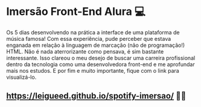 # Imersão Front-End Alura 💻

Os 5 dias desenvolvendo na prática a interface de uma plataforma de música famosa!
Com essa experiência, pude perceber que estava enganada em relação à linguagem de marcação (não de programação!) HTML.
Não é nada aterrorizante como pensava, é sim bastante interessante. Isso clareou o meu desejo de buscar uma carreira profissional dentro da tecnologia como uma desenvolvedora front-end e me aprofundar mais nos estudos.
E por fim e muito importante, fique com o link para visualizá-lo.

## https://leigueed.github.io/spotify-imersao/ 👩‍💻
